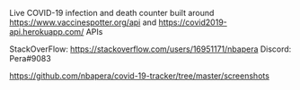 Live COVID-19 infection and death counter built around https://www.vaccinespotter.org/api and https://covid2019-api.herokuapp.com/ APIs

StackOverFlow: https://stackoverflow.com/users/16951171/nbapera
Discord: Pera#9083

https://github.com/nbapera/covid-19-tracker/tree/master/screenshots